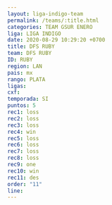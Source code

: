 ```yaml
---
layout: liga-indigo-team
permalink: /teams/:title.html
categories: TEAM GSUR ENERO
liga: LIGA INDIGO
date: 2020-08-29 10:29:20 +0700
title: DFS RUBY
team: DFS RUBY
ID: RUBY
region: LAN
pais: mx
rango: PLATA
ligas: 
cxf: 
temporada: SI
puntos: 5
rec1: loss
rec2: loss
rec3: loss
rec4: win
rec5: loss
rec6: loss
rec7: loss
rec8: loss
rec9: one
rec10: win
rec11: des
order: "11"
line:
---
```

